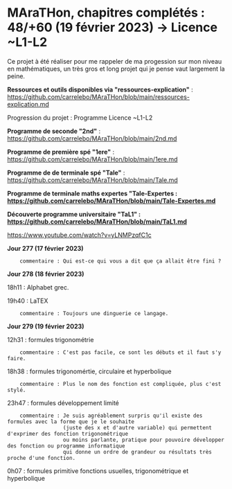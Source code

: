 # MAraTHon, chapitres complétés : 48/+60 (19 février 2023) -> Licence ~L1-L2

Ce projet à été réaliser pour me rappeler de ma progession sur mon niveau en mathématiques, un très gros et long projet qui je pense vaut largement la peine.

**Ressources et outils disponibles via "ressources-explication"** : https://github.com/carrelebo/MAraTHon/blob/main/ressources-explication.md

Progression du projet : Programme Licence ~L1-L2


**Programme de seconde "2nd"** : https://github.com/carrelebo/MAraTHon/blob/main/2nd.md

**Programme de première spé "1ere"** : https://github.com/carrelebo/MAraTHon/blob/main/1ere.md

**Programme de de terminale spé "Tale"** : https://github.com/carrelebo/MAraTHon/blob/main/Tale.md

**Programme de terminale maths expertes "Tale-Expertes : https://github.com/carrelebo/MAraTHon/blob/main/Tale-Expertes.md**

**Découverte programme universitaire "TaL1" : https://github.com/carrelebo/MAraTHon/blob/main/TaL1.md**

https://www.youtube.com/watch?v=yLNMPzqfC1c 

**Jour 277 (17 février 2023)**

        commentaire : Qui est-ce qui vous a dit que ça allait être fini ?
        
**Jour 278 (18 février 2023)**

18h11 : Alphabet grec.

19h40 : LaTEX 

        commentaire : Toujours une dinguerie ce langage.

**Jour 279 (19 février 2023)**

12h31 : formules trigonométrie

        commentaire : C'est pas facile, ce sont les débuts et il faut s'y faire.
        
18h38 : formules trigonomértie, circulaire et hyperbolique

        commentaire : Plus le nom des fonction est compliquée, plus c'est stylé.

23h47 : formules développement limité

        commentaire : Je suis agréablement surpris qu'il existe des formules avec la forme que je le souhaite
                      (juste des x et d'autre variable) qui permettent d'exprimer des fonction trigonométrique
                      ou moins parlante, pratique pour pouvoire développer des fonction ou programme informatique
                      qui donne un ordre de grandeur ou résultats très proche d'une fonction.
                      
0h07 : formules primitive fonctions usuelles, trigonométrique et hyperbolique

